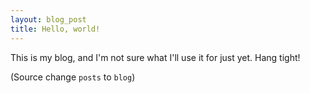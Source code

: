 ```yaml
---
layout: blog_post
title: Hello, world!
---
```


This is my blog, and I'm not sure what I'll use it for just yet. Hang tight!

(Source change `posts` to `blog`)
